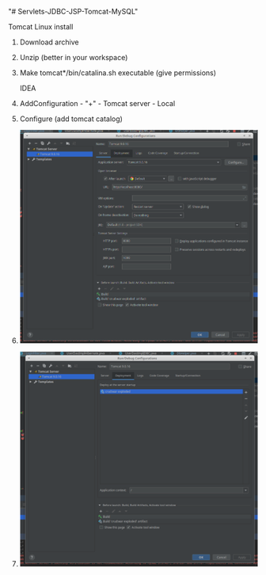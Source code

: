 "# Servlets-JDBC-JSP-Tomcat-MySQL"

Tomcat Linux install 
1. Download archive
2. Unzip (better in your workspace)
3. Make tomcat*/bin/catalina.sh executable (give permissions)
   
   IDEA
   
4. AddConfiguration - "+" - Tomcat server - Local
5. Configure (add tomcat catalog)
6. ![alt text](https://github.com/yaegorko/Servlets-JDBC-JSP-Tomcat-MySQL/blob/master/screens/Tomcat%20config1.png)
7. ![alt text](https://github.com/yaegorko/Servlets-JDBC-JSP-Tomcat-MySQL/blob/master/screens/Tomcat%20config2.png)
